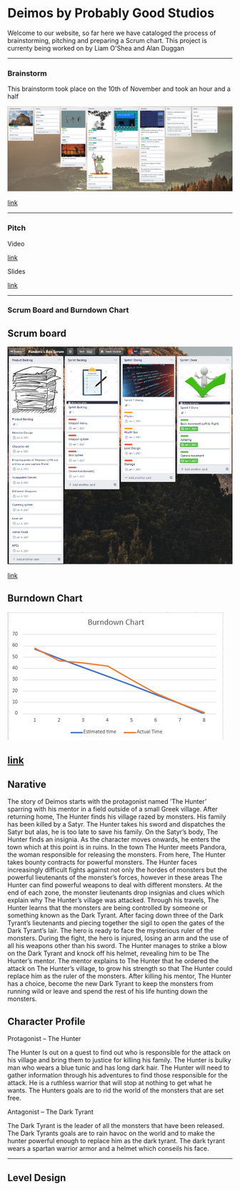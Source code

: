# Deimos by Probably Good Studios
Welcome to our website, so far here we have cataloged the process of brainstorming, pitching and preparing a Scrum chart.
This project is currenty being worked on by Liam O'Shea and Alan Duggan

---

### Brainstorm

This brainstorm took place on the 10th of November and took an hour and a half

![Brainstorm](brainstorm.jpg)

[link](https://trello.com/b/d81dQKNz/pandoras-box-brainstorm)

---

### Pitch
Video


[link](https://www.youtube.com/watch?v=pPDvmRVU7VM)


Slides

[link](https://docs.google.com/presentation/d/e/2PACX-1vQWJEB9Wz_-y2kbxJ3rA5ICCyhs8S3QLdeDtp5y7CqM5dNCNdb4ua_uM5C06HkrtAGAT5WVBYw8Fg86/pub?start=false&loop=false&delayms=5000)

---

### Scrum Board and Burndown Chart

## Scrum board

![Scrum board](scrum.png)

[link](https://trello.com/b/3gl9wrEW/pandoras-box-scrum)
  
## Burndown Chart
![Burndown chart](bdcgraph.png)

[link](https://1drv.ms/x/s!AsPPxQcsz40CgmUDN3qKcbeWiNYT?e=QqeK1F)
---
## Narative
The story of Deimos starts with the protagonist named ’The Hunter’ sparring with his mentor in a field outside of a small Greek village. After returning home, The Hunter finds his village razed by monsters. His family has been killed by a Satyr. The Hunter takes his sword and dispatches the Satyr but alas, he is too late to save his family. On the Satyr’s body, The Hunter finds an insignia. As the character moves onwards, he enters the town which at this point is in ruins.  In the town The Hunter meets Pandora, the woman responsible for releasing the monsters. From here, The Hunter takes bounty contracts for powerful monsters. The Hunter faces increasingly difficult fights against not only the hordes of monsters but the powerful lieutenants of the monster’s forces, however in these areas The Hunter can find powerful weapons to deal with different monsters. At the end of each zone, the monster lieutenants drop insignias and clues which explain why The Hunter’s village was attacked. Through his travels, The Hunter learns that the monsters are being controlled by someone or something known as the Dark Tyrant. After facing down three of the Dark Tyrant’s lieutenants and piecing together the sigil to open the gates of the Dark Tyrant’s lair. The hero is ready to face the mysterious ruler of the monsters. During the fight, the hero is injured, losing an arm and the use of all his weapons other than his sword. The Hunter manages to strike a blow on the Dark Tyrant and knock off his helmet, revealing him to be The Hunter’s mentor. The mentor explains to The Hunter that he ordered the attack on The Hunter’s village, to grow his strength so that The Hunter could replace him as the ruler of the monsters. After killing his mentor, The Hunter has a choice, become the new Dark Tyrant to keep the monsters from running wild or leave and spend the rest of his life hunting down the monsters. 
## Character Profile
Protagonist – The Hunter 

The Hunter Is out on a quest to find out who is responsible for the attack on his village and bring them to justice for killing his family.  The Hunter is bulky man who wears a blue tunic and has long dark hair.  The Hunter will need to gather information through his adventures to find those responsible for the attack.  He is a ruthless warrior that will stop at nothing to get what he wants.  The Hunters goals are to rid the world of the monsters that are set free. 

Antagonist – The Dark Tyrant 

The Dark Tyrant is the leader of all the monsters that have been released.  The Dark Tyrants goals are to rain havoc on the world and to make the hunter powerful enough to replace him as the dark tyrant. The dark tyrant wears a spartan warrior armor and a helmet which conseils his face.   

---
## Level Design
